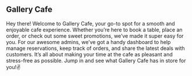 ## Gallery Cafe
Hey there! Welcome to Gallery Cafe, your go-to spot for a smooth and enjoyable cafe experience. Whether you’re here to book a table, place an order, or check out some sweet promotions, we’ve made it super easy for you. For our awesome admins, we’ve got a handy dashboard to help manage reservations, keep track of orders, and share the latest deals with customers. It’s all about making your time at the cafe as pleasant and stress-free as possible. Jump in and see what Gallery Cafe has in store for you!✌️
